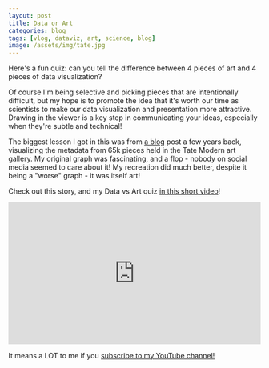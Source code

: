 ```yaml
---
layout: post
title: Data or Art
categories: blog
tags: [vlog, dataviz, art, science, blog]
image: /assets/img/tate.jpg
---
```


Here's a fun quiz: can you tell the difference between 4 pieces of art and 4 pieces of data visualization?

Of course I'm being selective and picking pieces that are intentionally difficult, but my hope is to promote the idea that it's worth our time as scientists to make our data visualization and presentation more attractive. Drawing in the viewer is a key step in communicating your ideas, especially when they're subtle and technical!

The biggest lesson I got in this was from [a blog](https://ifweassume.blogspot.com/2013/11/the-dimensions-of-art.html) post a few years back, visualizing the metadata from 65k pieces held in the Tate Modern art gallery. My original graph was fascinating, and a flop - nobody on social media seemed to care about it! My recreation did much better, despite it being a "worse" graph - it was itself art!

Check out this story, and my Data vs Art quiz [in this short video](https://www.youtube.com/watch?v=1W-C4NIyTVc)!



<style>
.video-holder {
  position: relative;
  width: 100%;
  height: 0;
  padding-bottom: 56.25%;
  overflow: hidden;
}
.video-holder iframe {
  position: absolute;
  top: 0;
  left: 0;
  width: 100%;
  height: 100%;
}
</style>
<div class="video-holder">
  <iframe width="560"
          height="315"
          src="https://www.youtube.com/embed/1W-C4NIyTVc"
          frameborder="0"
          allowfullscreen></iframe>
</div>





It means a LOT to me if you [subscribe to my YouTube channel!](http://youtube.com/james-davenport?sub_confirmation=1)
